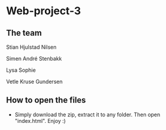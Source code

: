 # Web-project-3

## The team

Stian Hjulstad Nilsen

Simen André Stenbakk

Lysa Sophie

Vetle Kruse Gundersen


## How to open the files

- Simply download the zip, extract it to any folder. Then open "index.html". Enjoy :)
